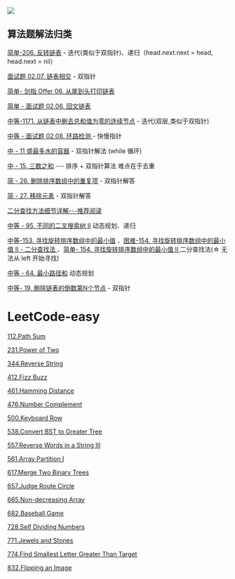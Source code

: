 ![](https://tva1.sinaimg.cn/large/007S8ZIlgy1ggx98ophyaj313i0u01i4.jpg)

## 算法题解法归类

[简单-206. 反转链表](https://leetcode-cn.com/problems/reverse-linked-list/)  -  迭代(类似于双指针)、递归（head.next.next = head, head.next = nil）

[面试题 02.07. 链表相交](https://leetcode-cn.com/problems/intersection-of-two-linked-lists-lcci/) - 双指针

[简单- 剑指 Offer 06. 从尾到头打印链表](https://leetcode-cn.com/problems/cong-wei-dao-tou-da-yin-lian-biao-lcof/) 

[简单 - 面试题 02.06. 回文链表](https://leetcode-cn.com/problems/palindrome-linked-list-lcci/)


[中等-1171. 从链表中删去总和值为零的连续节点](https://leetcode-cn.com/problems/remove-zero-sum-consecutive-nodes-from-linked-list/) - 迭代(双层,类似于双指针)

[中等 - 面试题 02.08. 环路检测 ](https://leetcode-cn.com/problems/linked-list-cycle-lcci/) - 快慢指针


[中 - 11 盛最多水的容器](https://leetcode-cn.com/problems/container-with-most-water/) -  双指针解法 (while 循环)

[中 - 15. 三数之和](https://leetcode-cn.com/problems/3sum/)  --- 排序 + 双指针算法 难点在于去重
 
[简 - 26. 删除排序数组中的重复项](https://leetcode-cn.com/problems/remove-duplicates-from-sorted-array/)  -  双指针解答

[简 - 27. 移除元素](https://leetcode-cn.com/problems/remove-element/) - 双指针解答

[二分查找方法细节详解---推荐阅读](https://leetcode-cn.com/problems/find-first-and-last-position-of-element-in-sorted-array/solution/er-fen-cha-zhao-suan-fa-xi-jie-xiang-jie-by-labula/)

[中等 - 95. 不同的二叉搜索树 II](https://leetcode-cn.com/problems/unique-binary-search-trees-ii/) 动态规划、递归

[中等-153. 寻找旋转排序数组中的最小值](https://leetcode-cn.com/problems/find-minimum-in-rotated-sorted-array/description/) 、[困难-154. 寻找旋转排序数组中的最小值 II - 二分查找法 ](https://leetcode-cn.com/problems/find-minimum-in-rotated-sorted-array/description/)、[简单- 154. 寻找旋转排序数组中的最小值 II ](https://leetcode-cn.com/problems/xuan-zhuan-shu-zu-de-zui-xiao-shu-zi-lcof/)   二分查找法(☆ 无法从 left 开始寻找)   

[中等 - 64. 最小路径和](https://leetcode-cn.com/problems/minimum-path-sum/)  动态规划

[中等- 19. 删除链表的倒数第N个节点]( https://leetcode-cn.com/problems/remove-nth-node-from-end-of-list/)  - 双指针

# LeetCode-easy

[112.Path Sum](https://github.com/Rsenjoyer/LeetCode-in-Swift/tree/master/Swift/easy/112.Path%20Sum.swift)

[231.Power of Two](https://github.com/Rsenjoyer/LeetCode-in-Swift/tree/master/Swift/easy/231.Power%20of%20Two.swift)

[344.Reverse String](https://github.com/Rsenjoyer/LeetCode-in-Swift/tree/master/Swift/easy/344.Reverse%20String.swift)

[412.Fizz Buzz](https://github.com/Rsenjoyer/LeetCode-in-Swift/tree/master/Swift/easy/412.Fizz%20Buzz.swift)

[461.Hamming Distance](https://github.com/Rsenjoyer/LeetCode-in-Swift/tree/master/Swift/easy/461.Hamming%20Distance.swift)

[476.Number Complement](https://github.com/Rsenjoyer/LeetCode-in-Swift/tree/master/Swift/easy/476.Number%20Complement.swift)

[500.Keyboard Row](https://github.com/Rsenjoyer/LeetCode-in-Swift/tree/master/Swift/easy/500.Keyboard%20Row.swift)

[538.Convert BST to Greater Tree](https://github.com/Rsenjoyer/LeetCode-in-Swift/tree/master/Swift/easy/538.Convert%20BST%20to%20Greater%20Tree.swift)

[557.Reverse Words in a String III](https://github.com/Rsenjoyer/LeetCode-in-Swift/tree/master/Swift/easy/557.Reverse%20Words%20in%20a%20String%20III.swift)

[561.Array Partition I](https://github.com/Rsenjoyer/LeetCode-in-Swift/tree/master/Swift/easy/561.Array%20Partition%20I.swift)

[617.Merge Two Binary Trees](https://github.com/Rsenjoyer/LeetCode-in-Swift/tree/master/Swift/easy/617.Merge%20Two%20Binary%20Trees.swift)

[657.Judge Route Circle](https://github.com/Rsenjoyer/LeetCode-in-Swift/tree/master/Swift/easy/657.Judge%20Route%20Circle.swift)

[665.Non-decreasing Array](https://github.com/Rsenjoyer/LeetCode-in-Swift/tree/master/Swift/easy/665.Non-decreasing%20Array.swift)

[682.Baseball Game](https://github.com/Rsenjoyer/LeetCode-in-Swift/tree/master/Swift/easy/682.Baseball%20Game.swift)

[728.Self Dividing Numbers](https://github.com/Rsenjoyer/LeetCode-in-Swift/tree/master/Swift/easy/728.Self%20Dividing%20Numbers.swift)

[771.Jewels and Stones](https://github.com/Rsenjoyer/LeetCode-in-Swift/tree/master/Swift/easy/771.Jewels%20and%20Stones.swift)

[774.Find Smallest Letter Greater Than Target](https://github.com/Rsenjoyer/LeetCode-in-Swift/tree/master/Swift/easy/774.Find%20Smallest%20Letter%20Greater%20Than%20Target.swift)

[832.Flipping an Image](https://github.com/Rsenjoyer/LeetCode-in-Swift/tree/master/Swift/easy/832.Flipping%20an%20Image.swift)

